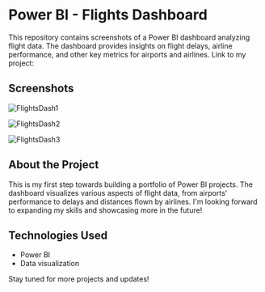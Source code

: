 # Power BI - Flights Dashboard

This repository contains screenshots of a Power BI dashboard analyzing flight data. The dashboard provides insights on flight delays, airline performance, and other key metrics for airports and airlines.
Link to my project:


## Screenshots

![FlightsDash1](https://github.com/user-attachments/assets/60985f6d-df4d-4d35-952d-87967bdd0491)

![FlightsDash2](https://github.com/user-attachments/assets/4a55c1a1-4c7b-4b3d-a168-af1bb226c310)

![FlightsDash3](https://github.com/user-attachments/assets/076ec618-b132-4233-b8b1-0ded6bc673f2)

## About the Project

This is my first step towards building a portfolio of Power BI projects. The dashboard visualizes various aspects of flight data, from airports' performance to delays and distances flown by airlines. I'm looking forward to expanding my skills and showcasing more in the future!

## Technologies Used
- Power BI
- Data visualization

Stay tuned for more projects and updates!

